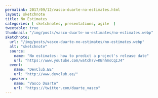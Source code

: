 ```yaml
---
permalink: 2017/09/12/vasco-duarte-no-estimates.html
layout: sketchnote
title: No Estimates
categories: [ sketchnotes, presentations, agile  ]
tweetable: true
thumbnail: "/img/posts/vasco-duarte-no-estimates/no-estimates.webp"
sketchnote:
  url: "/img/posts/vasco-duarte-no-estimates/no-estimates.webp"
  alt: "sketchnote"
  source:
    name: "No estimates: how to predict a project's release date"
    url: "https://www.youtube.com/watch?v=KBhhmoCqIJ4"
  event:
    name: "DevClub.EE"
    url: "http://www.devclub.ee/"
  speaker:
    name: "Vasco Duarte"
    url: "https://twitter.com/duarte_vasco"
---
```

